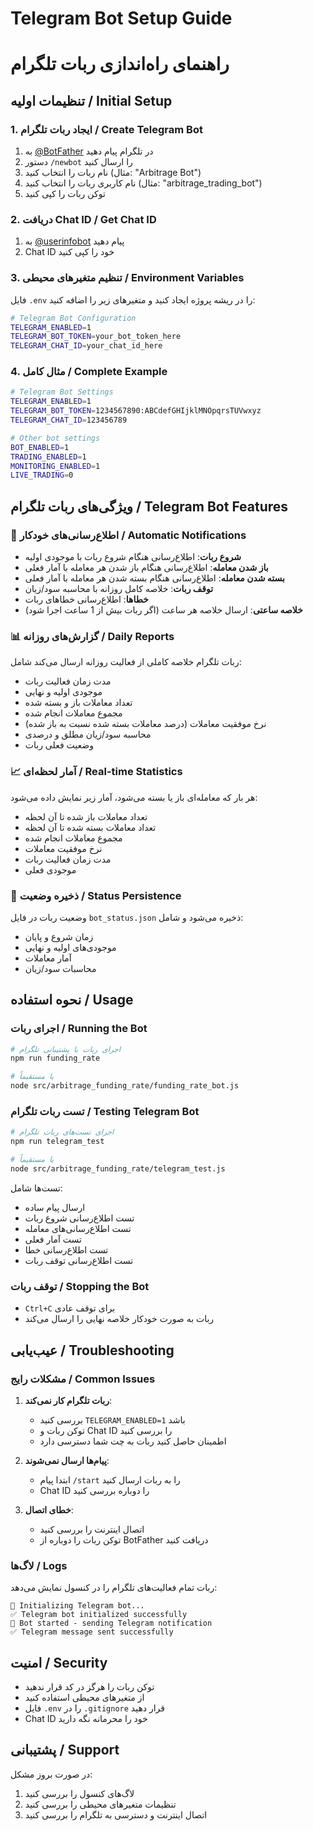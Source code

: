 # Telegram Bot Setup Guide

# راهنمای راه‌اندازی ربات تلگرام

## تنظیمات اولیه / Initial Setup

### 1. ایجاد ربات تلگرام / Create Telegram Bot

1. به [@BotFather](https://t.me/BotFather) در تلگرام پیام دهید
2. دستور `/newbot` را ارسال کنید
3. نام ربات را انتخاب کنید (مثال: "Arbitrage Bot")
4. نام کاربری ربات را انتخاب کنید (مثال: "arbitrage_trading_bot")
5. توکن ربات را کپی کنید

### 2. دریافت Chat ID / Get Chat ID

1. به [@userinfobot](https://t.me/userinfobot) پیام دهید
2. Chat ID خود را کپی کنید

### 3. تنظیم متغیرهای محیطی / Environment Variables

فایل `.env` را در ریشه پروژه ایجاد کنید و متغیرهای زیر را اضافه کنید:

```bash
# Telegram Bot Configuration
TELEGRAM_ENABLED=1
TELEGRAM_BOT_TOKEN=your_bot_token_here
TELEGRAM_CHAT_ID=your_chat_id_here
```

### 4. مثال کامل / Complete Example

```bash
# Telegram Bot Settings
TELEGRAM_ENABLED=1
TELEGRAM_BOT_TOKEN=1234567890:ABCdefGHIjklMNOpqrsTUVwxyz
TELEGRAM_CHAT_ID=123456789

# Other bot settings
BOT_ENABLED=1
TRADING_ENABLED=1
MONITORING_ENABLED=1
LIVE_TRADING=0
```

## ویژگی‌های ربات تلگرام / Telegram Bot Features

### 📱 اطلاع‌رسانی‌های خودکار / Automatic Notifications

- **شروع ربات**: اطلاع‌رسانی هنگام شروع ربات با موجودی اولیه
- **باز شدن معامله**: اطلاع‌رسانی هنگام باز شدن هر معامله با آمار فعلی
- **بسته شدن معامله**: اطلاع‌رسانی هنگام بسته شدن هر معامله با آمار فعلی
- **توقف ربات**: خلاصه کامل روزانه با محاسبه سود/زیان
- **خطاها**: اطلاع‌رسانی خطاهای ربات
- **خلاصه ساعتی**: ارسال خلاصه هر ساعت (اگر ربات بیش از 1 ساعت اجرا شود)

### 📊 گزارش‌های روزانه / Daily Reports

ربات تلگرام خلاصه کاملی از فعالیت روزانه ارسال می‌کند شامل:

- مدت زمان فعالیت ربات
- موجودی اولیه و نهایی
- تعداد معاملات باز و بسته شده
- مجموع معاملات انجام شده
- نرخ موفقیت معاملات (درصد معاملات بسته شده نسبت به باز شده)
- محاسبه سود/زیان مطلق و درصدی
- وضعیت فعلی ربات

### 📈 آمار لحظه‌ای / Real-time Statistics

هر بار که معامله‌ای باز یا بسته می‌شود، آمار زیر نمایش داده می‌شود:

- تعداد معاملات باز شده تا آن لحظه
- تعداد معاملات بسته شده تا آن لحظه
- مجموع معاملات انجام شده
- نرخ موفقیت معاملات
- مدت زمان فعالیت ربات
- موجودی فعلی

### 💾 ذخیره وضعیت / Status Persistence

وضعیت ربات در فایل `bot_status.json` ذخیره می‌شود و شامل:

- زمان شروع و پایان
- موجودی‌های اولیه و نهایی
- آمار معاملات
- محاسبات سود/زیان

## نحوه استفاده / Usage

### اجرای ربات / Running the Bot

```bash
# اجرای ربات با پشتیبانی تلگرام
npm run funding_rate

# یا مستقیماً
node src/arbitrage_funding_rate/funding_rate_bot.js
```

### تست ربات تلگرام / Testing Telegram Bot

```bash
# اجرای تست‌های ربات تلگرام
npm run telegram_test

# یا مستقیماً
node src/arbitrage_funding_rate/telegram_test.js
```

تست‌ها شامل:

- ارسال پیام ساده
- تست اطلاع‌رسانی شروع ربات
- تست اطلاع‌رسانی‌های معامله
- تست آمار فعلی
- تست اطلاع‌رسانی خطا
- تست اطلاع‌رسانی توقف ربات

### توقف ربات / Stopping the Bot

- `Ctrl+C` برای توقف عادی
- ربات به صورت خودکار خلاصه نهایی را ارسال می‌کند

## عیب‌یابی / Troubleshooting

### مشکلات رایج / Common Issues

1. **ربات تلگرام کار نمی‌کند**:

   - بررسی کنید `TELEGRAM_ENABLED=1` باشد
   - توکن ربات و Chat ID را بررسی کنید
   - اطمینان حاصل کنید ربات به چت شما دسترسی دارد

2. **پیام‌ها ارسال نمی‌شوند**:

   - ابتدا پیام `/start` را به ربات ارسال کنید
   - Chat ID را دوباره بررسی کنید

3. **خطای اتصال**:
   - اتصال اینترنت را بررسی کنید
   - توکن ربات را دوباره از BotFather دریافت کنید

### لاگ‌ها / Logs

ربات تمام فعالیت‌های تلگرام را در کنسول نمایش می‌دهد:

```
📱 Initializing Telegram bot...
✅ Telegram bot initialized successfully
🚀 Bot started - sending Telegram notification
✅ Telegram message sent successfully
```

## امنیت / Security

- توکن ربات را هرگز در کد قرار ندهید
- از متغیرهای محیطی استفاده کنید
- فایل `.env` را در `.gitignore` قرار دهید
- Chat ID خود را محرمانه نگه دارید

## پشتیبانی / Support

در صورت بروز مشکل:

1. لاگ‌های کنسول را بررسی کنید
2. تنظیمات متغیرهای محیطی را بررسی کنید
3. اتصال اینترنت و دسترسی به تلگرام را بررسی کنید
